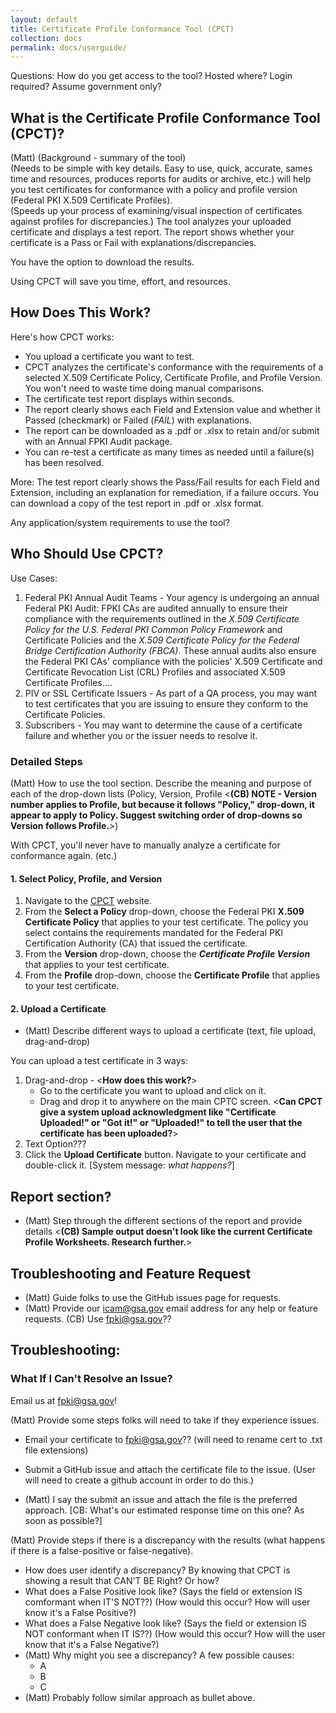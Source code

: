 ```yaml
---
layout: default
title: Certificate Profile Conformance Tool (CPCT)
collection: docs
permalink: docs/userguide/
---
```

Questions:  How do you get access to the tool? Hosted where? Login required? Assume government only?

## What is the Certificate Profile Conformance Tool (CPCT)?
(Matt) (Background - summary of the tool)<br>
(Needs to be simple with key details.  Easy to use, quick, accurate, sames time and resources, produces reports for audits or archive, etc.)
will help you test certificates for conformance with a policy and profile version (Federal PKI X.509 Certificate Profiles).  
(Speeds up your process of examining/visual inspection of certificates against profiles for discrepancies.)
The tool analyzes your uploaded certificate and displays a test report. The report shows whether your certificate is a Pass or Fail with explanations/discrepancies. 

You have the option to download the results. 

Using CPCT will save you time, effort, and resources.

## How Does This Work?
Here's how CPCT works: 

* You upload a certificate you want to test.
* CPCT analyzes the certificate's conformance with the requirements of a selected X.509 Certificate Policy, Certificate Profile, and Profile Version. You won't need to waste time doing manual comparisons. 
* The certificate test report displays within seconds. 
* The report clearly shows each Field and Extension value and whether it Passed (checkmark) or Failed (_FAIL_) with explanations.  
* The report can be downloaded as a .pdf or .xlsx to retain and/or submit with an Annual FPKI Audit package. 
* You can re-test a certificate as many times as needed until a failure(s) has been resolved. 

More:  The test report clearly shows the Pass/Fail results for each Field and Extension, including an explanation for remediation, if a failure occurs.  You can download a copy of the test report in .pdf or .xlsx format.

Any application/system requirements to use the tool?

## Who Should Use CPCT?

Use Cases:

1. Federal PKI Annual Audit Teams - Your agency is undergoing an annual Federal PKI Audit<!--text from IDM-->:  FPKI CAs are audited annually to ensure their compliance with the requirements outlined in the _X.509 Certificate Policy for the U.S. Federal PKI Common Policy Framework_ and Certificate Policies and the _X.509 Certificate Policy for the Federal Bridge Certification Authority (FBCA)_. These annual audits also ensure the Federal PKI CAs' compliance with the policies' X.509 Certificate and Certificate Revocation List (CRL) Profiles and associated X.509 Certificate Profiles....<!--Add more, edit-->
2. PIV or SSL Certificate Issuers - As part of a QA process, you may want to test certificates that you are issuing to ensure they conform to the Certificate Policies.
3. Subscribers - You may want to determine the cause of a certificate failure and whether you or the issuer needs to resolve it.

### Detailed Steps
(Matt) How to use the tool section.  Describe the meaning and purpose of each of the drop-down lists (Policy, Version, Profile
<**(CB) NOTE - Version number applies to Profile, but because it follows "Policy," drop-down, it appear to apply to Policy. Suggest switching order of drop-downs so Version follows Profile.**>)

With CPCT, you'll never have to manually analyze a certificate for conformance again. (etc.)    

#### 1. Select Policy, Profile, and Version
1. Navigate to the [CPCT](https://cpct.app.cloud.gov/) website. <!--Will a login to CPCT be required once it is up and running?-->
2. From the **Select a Policy** drop-down, choose the Federal PKI **X.509 Certificate Policy** that applies to your test certificate. <!--Related to your certificate type?--> The policy you select contains the requirements mandated for the Federal PKI Certification Authority (CA) that issued the certificate.
3. From the **Version** drop-down, choose the **_Certificate Profile Version_** that applies to your test certificate.
4. From the **Profile** drop-down, choose the **Certificate Profile** that applies to your test certificate.

#### 2. Upload a Certificate

* (Matt) Describe different ways to upload a certificate (text, file upload, drag-and-drop)

You can upload a test certificate in 3 ways:
1. Drag-and-drop - <**How does this work?**>
     - Go to the certificate you want to upload and click on it.
     - Drag and drop it to anywhere on the main CPTC screen.  <**Can CPCT give a system upload acknowledgment like "Certificate Uploaded!" or "Got it!" or "Uploaded!" to tell the user that the certificate has been uploaded?**>
2. Text Option???
3. Click the **Upload Certificate** button. Navigate to your certificate and double-click it. [System message: _what happens?_]


## Report section?

* (Matt) Step through the different sections of the report and provide details
<**(CB) Sample output doesn't look like the current Certificate Profile Worksheets. Research further.**>

## Troubleshooting and Feature Request

* (Matt) Guide folks to use the GitHub issues page for requests.
* (Matt) Provide our icam@gsa.gov email address for any help or feature requests.  (CB) Use fpki@gsa.gov??

## Troubleshooting:  

### What If I Can't Resolve an Issue?

Email us at fpki@gsa.gov!

(Matt) Provide some steps folks will need to take if they experience issues. 

* Email your certificate to fpki@gsa.gov?? (will need to rename cert to .txt file extensions)
* Submit a GitHub issue and attach the certificate file to the issue. (User will need to create a github account in order to do this.)

* (Matt) I say the submit an issue and attach the file is the preferred approach.  [CB: What's our estimated response time on this one?  As soon as possible?]

(Matt) Provide steps if there is a discrepancy with the results (what happens if there is a false-positive or false-negative). 
* How does user identify a discrepancy?  By knowing that CPCT is showing a result that CAN'T BE Right?  Or how?
* What does a False Positive look like?  (Says the field or extension IS comformant when IT'S NOT??) (How would this occur?  How will user know it's a False Positive?)
* What does a False Negative look like? (Says the field or extension IS NOT conformant when IT IS??) (How would this occur?  How will the user know that it's a False Negative?)
* (Matt) Why might you see a discrepancy?  A few possible causes:  
     - A
     - B
     - C
* (Matt) Probably follow similar approach as bullet above.
